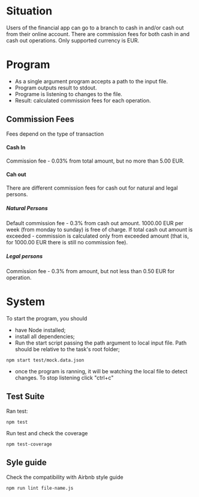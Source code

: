 # Situation
Users of the financial app can go to a branch to cash in and/or cash out from their online account. There are commission fees for both cash in and cash out operations. Only supported currency is EUR.

# Program
- As a single argument program accepts a path to the input file.
- Program outputs result to stdout.
- Programe is listening to changes to the file.
- Result: calculated commission fees for each operation.

## Commission Fees
Fees depend on the type of transaction

#### Cash In
Commission fee - 0.03% from total amount, but no more than 5.00 EUR.

#### Cah out
There are different commission fees for cash out for natural and legal persons.

##### Natural Persons
Default commission fee - 0.3% from cash out amount.
1000.00 EUR per week (from monday to sunday) is free of charge.
If total cash out amount is exceeded - commission is calculated only from exceeded amount (that is, for 1000.00 EUR there is still no commission fee).

##### Legal persons
Commission fee - 0.3% from amount, but not less than 0.50 EUR for operation.

# System
To start the program, you should
- have Node installed;
- install all dependencies;
- Run the start script passing the path argument to local input file. Path should be relative to the task's root folder;

```console
npm start test/mock.data.json
```

- once the program is ranning, it will be watching the local file to detect changes. To stop listening click "ctrl+c"

## Test Suite

Ran test:

```console
npm test
```

Run test and check the coverage

```console
npm test-coverage
```

## Syle guide
Check the compatibility with Airbnb style guide

```console
npm run lint file-name.js
```


